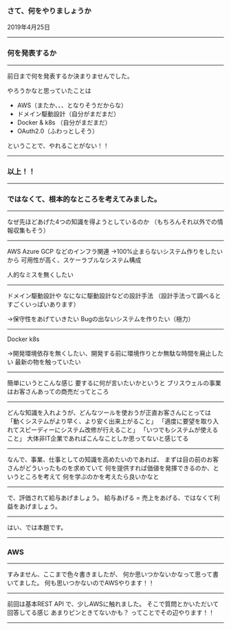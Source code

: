 ### さて、何をやりましょうか

2019年4月25日

---


### 何を発表するか

---
前日まで何を発表するか決まりませんでした。

やろうかなと思っていたことは
* AWS（またか、、、となりそうだからな）
* ドメイン駆動設計（自分がまだまだ）
* Docker & k8s （自分がまだまだ）
* OAuth2.0（ふわっとしそう）

ということで、やれることがない！！


---

### 以上！！

---

### ではなくて、根本的なところを考えてみました。

---

なぜ先ほどあげた4つの知識を得ようとしているのか
（もちろんそれ以外での情報収集もそう）

---

AWS Azure GCP などのインフラ関連
→100%止まらないシステム作りをしたいから
可用性が高く、スケーラブルなシステム構成

人的なミスを無くしたい

---

ドメイン駆動設計や なになに駆動設計などの設計手法
（設計手法って調べるとすごくいっぱいあります）

→保守性をあげていきたい
Bugの出ないシステムを作りたい（極力）

---

Docker k8s

→開発環境依存を無くしたい、開発する前に環境作りとか無駄な時間を廃止したい
最新の物を触っていたい


---

簡単にいうとこんな感じ
要するに何が言いたいかというと
ブリスウェルの事業はお客さんあっての商売だってところ

---

どんな知識を入れようが、どんなツールを使おうが正直お客さんにとっては
「動くシステムがより早く、より安く出来上がること」
「適度に要望を取り入れてスピーディーにシステム改修が行えること」
「いつでもシステムが使えること」
大体非IT企業であればこんなことしか思ってないと感じてる

---

なんで、事業、仕事としての知識を高めたいのであれば、
まずは目の前のお客さんがどういったものを求めていて
何を提供すれば価値を発揮できるのか、というところを考えて
何を学ぶのかを考えたら良いかなと

---

で、評価されて給与あげましょう。
給与あげる = 売上をあげる、ではなくて利益をあげましょう。

---

はい、では本題です。

---

### AWS

---

すみません、ここまで色々書きましたが、
何か思いつかないかなって思って書いてました。
何も思いつかないのでAWSやります！！

---

前回は基本REST API で、少しAWSに触れました。
そこで質問とかいただいて回答してる感じ
あまりピンときてないかも？
ってことでその辺やります！！

---


